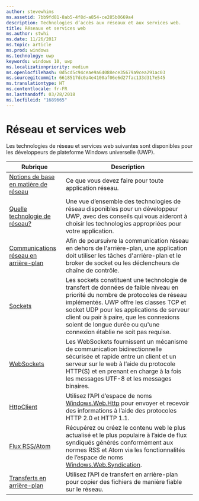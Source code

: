```yaml
---
author: stevewhims
ms.assetid: 7bb9fd81-8ab5-4f8d-a854-ce285b0669a4
description: Technologies d’accès aux réseaux et aux services web.
title: Réseaux et services web
ms.author: stwhi
ms.date: 11/26/2017
ms.topic: article
ms.prod: windows
ms.technology: uwp
keywords: windows 10, uwp
ms.localizationpriority: medium
ms.openlocfilehash: 0d5cd5c94ceae9a64088ece35679a9cea291ac03
ms.sourcegitcommit: 6618517dc0a4e4100af06e6d27fac133d317e545
ms.translationtype: HT
ms.contentlocale: fr-FR
ms.lasthandoff: 03/28/2018
ms.locfileid: "1689665"
---
```

# <a name="networking-and-web-services"></a>Réseau et services web

Les technologies de réseau et services web suivantes sont disponibles pour les développeurs de plateforme Windows universelle (UWP).

| Rubrique | Description |
| - | - |
| [Notions de base en matière de réseau](networking-basics.md) | Ce que vous devez faire pour toute application réseau. |
| [Quelle technologie de réseau?](which-networking-technology.md) | Une vue d’ensemble des technologies de réseau disponibles pour un développeur UWP, avec des conseils qui vous aideront à choisir les technologies appropriées pour votre application. |
| [Communications réseau en arrière-plan](network-communications-in-the-background.md) | Afin de poursuivre la communication réseau en dehors de l'arrière-plan, une application doit utiliser les tâches d'arrière-plan et le broker de socket ou les déclencheurs de chaîne de contrôle. |
| [Sockets](sockets.md) | Les sockets constituent une technologie de transfert de données de faible niveau en priorité du nombre de protocoles de réseau implémentés. UWP offre les classes TCP et socket UDP pour les applications de serveur client ou pair à paire, que les connexions soient de longue durée ou qu'une connexion établie ne soit pas requise. |
| [WebSockets](websockets.md) | Les WebSockets fournissent un mécanisme de communication bidirectionnelle sécurisée et rapide entre un client et un serveur sur le web à l’aide du protocole HTTP(S) et en prenant en charge à la fois les messages UTF-8 et les messages binaires. |
| [HttpClient](httpclient.md) | Utilisez l’API d’espace de noms [Windows.Web.Http](https://msdn.microsoft.com/library/windows/apps/dn279692) pour envoyer et recevoir des informations à l’aide des protocoles HTTP 2.0 et HTTP 1.1. |
| [Flux RSS/Atom](web-feeds.md) | Récupérez ou créez le contenu web le plus actualisé et le plus populaire à l’aide de flux syndiqués générés conformément aux normes RSS et Atom via les fonctionnalités de l’espace de noms [Windows.Web.Syndication](https://msdn.microsoft.com/library/windows/apps/br243632). |
| [Transferts en arrière-plan](background-transfers.md) | Utilisez l’API de transfert en arrière-plan pour copier des fichiers de manière fiable sur le réseau. |
